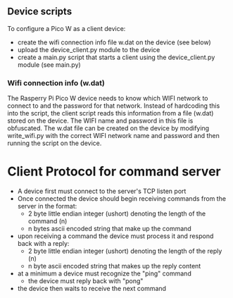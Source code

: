 ## Device scripts

To configure a Pico W as a client device:
- create the wifi connection info file w.dat on the device (see below)
- upload the device_client.py module to the device
- create a main.py script that starts a client using the device_client.py module (see main.py)

### Wifi connection info (w.dat)

The Rasperry Pi Pico W device needs to know which WIFI network to connect to and the password for that network. Instead of hardcoding this into the script, the client script reads this information from a file (w.dat) stored on the device. The WIFI name and password in this file is obfuscated. The w.dat file can be created on the device by modifying write_wifi.py with the correct WIFI network name and password and then running the script on the device.

# Client Protocol for command server
- A device first must connect to the server's TCP listen port
- Once connected the device should begin receiving commands from the server in the format:
  - 2 byte little endian integer (ushort) denoting the length of the command (n)
  - n bytes ascii encoded string that make up the command
- upon receiving a command the device must process it and respond back with a reply:
  - 2 byte little endian integer (ushort) denoting the length of the reply (n)
  - n byte ascii encoded string that makes up the reply content
- at a minimum a device must recognize the "ping" command 
  - the device must reply back with "pong"
- the device then waits to receive the next command

